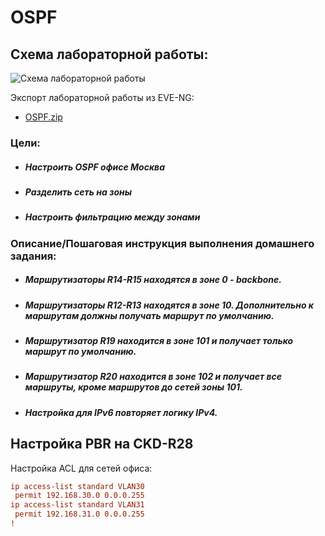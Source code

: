 # OSPF

## Схема лабораторной работы:
![Схема лабораторной работы](images/lab06.png)

Экспорт лабораторной работы из EVE-NG:

- [OSPF.zip](export_zip/lab06_OSPF.zip)

### Цели:
- ##### Настроить OSPF офисе Москва
- ##### Разделить сеть на зоны
- ##### Настроить фильтрацию между зонами

### Описание/Пошаговая инструкция выполнения домашнего задания:
- ##### Маршрутизаторы R14-R15 находятся в зоне 0 - backbone.
- ##### Маршрутизаторы R12-R13 находятся в зоне 10. Дополнительно к маршрутам должны получать маршрут по умолчанию.
- ##### Маршрутизатор R19 находится в зоне 101 и получает только маршрут по умолчанию.
- ##### Маршрутизатор R20 находится в зоне 102 и получает все маршруты, кроме маршрутов до сетей зоны 101.
- ##### Настройка для IPv6 повторяет логику IPv4.

## Настройка PBR на CKD-R28

Настройка ACL для сетей офиса:

```cfg
ip access-list standard VLAN30
 permit 192.168.30.0 0.0.0.255
ip access-list standard VLAN31
 permit 192.168.31.0 0.0.0.255
!
```
